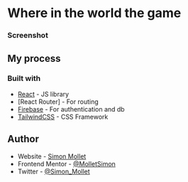 # Where in the world the game

### Screenshot

## My process

### Built with

- [React](https://reactjs.org/) - JS library
- [React Router] - For routing
- [Firebase](https://firebase.google.com) - For authentication and db
- [TailwindCSS](https://tailwindcss.com/) - CSS Framework

## Author

- Website - [Simon Mollet](https://simonmollet.fr)
- Frontend Mentor - [@MolletSimon](https://www.frontendmentor.io/profile/MolletSimon)
- Twitter - [@Simon_Mollet](https://www.twitter.com/simon_mollet)
